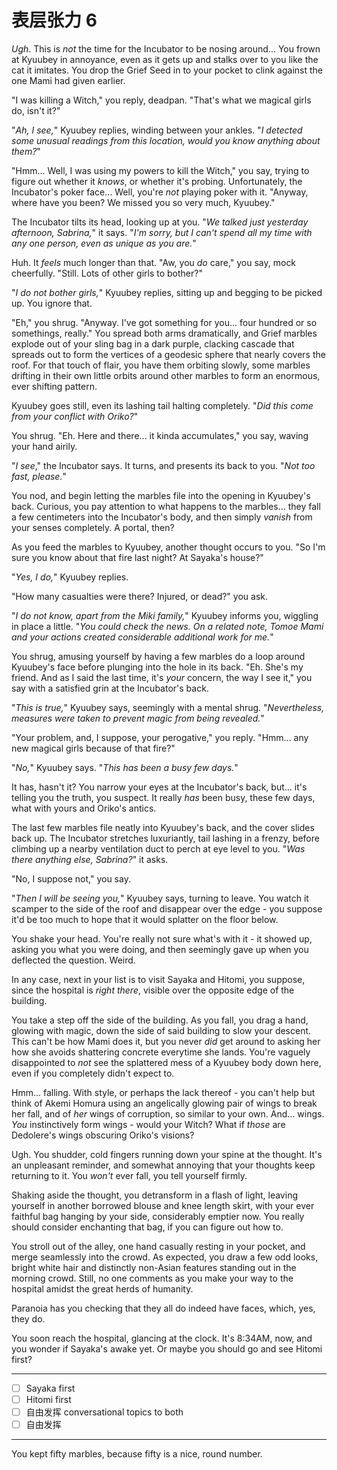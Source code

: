 # 表层张力 6

*Ugh*. This is *not* the time for the Incubator to be nosing around... You frown at Kyuubey in annoyance, even as it gets up and stalks over to you like the cat it imitates. You drop the Grief Seed in to your pocket to clink against the one Mami had given earlier.

"I was killing a Witch," you reply, deadpan. "That's what we magical girls do, isn't it?"

"*Ah, I see,*" Kyuubey replies, winding between your ankles. "*I detected some unusual readings from this location, would you know anything about them?*"

"Hmm... Well, I was using my powers to kill the Witch," you say, trying to figure out whether it *knows*, or whether it's probing. Unfortunately, the Incubator's poker face... Well, you're *not* playing poker with it. "Anyway, where have you been? We missed you so very much, Kyuubey."

The Incubator tilts its head, looking up at you. "*We talked just yesterday afternoon, Sabrina,*" it says. "*I'm sorry, but I can't spend *all* my time with any one person, even as unique as you are.*"

Huh. It *feels* much longer than that. "Aw, you *do* care," you say, mock cheerfully. "Still. Lots of other girls to bother?"

"*I do not bother girls,*" Kyuubey replies, sitting up and begging to be picked up. You ignore that.

"Eh," you shrug. "Anyway. I've got something for you... four hundred or so somethings, really." You spread both arms dramatically, and Grief marbles explode out of your sling bag in a dark purple, clacking cascade that spreads out to form the vertices of a geodesic sphere that nearly covers the roof. For that touch of flair, you have them orbiting slowly, some marbles drifting in their own little orbits around other marbles to form an enormous, ever shifting pattern.

Kyuubey goes still, even its lashing tail halting completely. "*Did this come from your conflict with Oriko?*"

You shrug. "Eh. Here and there... it kinda accumulates," you say, waving your hand airily.

"*I see*," the Incubator says. It turns, and presents its back to you. "*Not too fast, please.*"

You nod, and begin letting the marbles file into the opening in Kyuubey's back. Curious, you pay attention to what happens to the marbles... they fall a few centimeters into the Incubator's body, and then simply *vanish* from your senses completely. A portal, then?

As you feed the marbles to Kyuubey, another thought occurs to you. "So I'm sure you know about that fire last night? At Sayaka's house?"

"*Yes, I do,*" Kyuubey replies.

"How many casualties were there? Injured, or dead?" you ask.

"*I do not know, apart from the Miki family,*" Kyuubey informs you, wiggling in place a little. "*You could check the news. On a related note, Tomoe Mami and your actions created considerable additional work for me.*"

You shrug, amusing yourself by having a few marbles do a loop around Kyuubey's face before plunging into the hole in its back. "Eh. She's my friend. And as I said the last time, it's *your* concern, the way I see it," you say with a satisfied grin at the Incubator's back.

"*This is true,*" Kyuubey says, seemingly with a mental shrug. "*Nevertheless, measures were taken to prevent magic from being revealed.*"

"Your problem, and, I suppose, your perogative," you reply. "Hmm... any new magical girls because of that fire?"

"*No,*" Kyuubey says. "*This has been a busy few days.*"

It has, hasn't it? You narrow your eyes at the Incubator's back, but... it's telling you the truth, you suspect. It really *has* been busy, these few days, what with yours and Oriko's antics.

The last few marbles file neatly into Kyuubey's back, and the cover slides back up. The Incubator stretches luxuriantly, tail lashing in a frenzy, before climbing up a nearby ventilation duct to perch at eye level to you. "*Was there anything else, Sabrina?*" it asks.

"No, I suppose not," you say.

"*Then I will be seeing you,*" Kyuubey says, turning to leave. You watch it scamper to the side of the roof and disappear over the edge - you suppose it'd be too much to hope that it would splatter on the floor below.

You shake your head. You're really not sure what's with it - it showed up, asking you what you were doing, and then seemingly gave up when you deflected the question. Weird.

In any case, next in your list is to visit Sayaka and Hitomi, you suppose, since the hospital is *right there*, visible over the opposite edge of the building.

You take a step off the side of the building. As you fall, you drag a hand, glowing with magic, down the side of said building to slow your descent. This can't be how Mami does it, but you never *did* get around to asking her how she avoids shattering concrete everytime she lands. You're vaguely disappointed to *not* see the splattered mess of a Kyuubey body down here, even if you completely didn't expect to.

Hmm... falling. With style, or perhaps the lack thereof - you can't help but think of Akemi Homura using an angelically glowing pair of wings to break her fall, and of *her* wings of corruption, so similar to your own. And... wings. *You* instinctively form wings - would your Witch? What if *those* are Dedolere's wings obscuring Oriko's visions?

Ugh. You shudder, cold fingers running down your spine at the thought. It's an unpleasant reminder, and somewhat annoying that your thoughts keep returning to it. You *won't* ever fall, you tell yourself firmly.

Shaking aside the thought, you detransform in a flash of light, leaving yourself in another borrowed blouse and knee length skirt, with your ever faithful bag hanging by your side, considerably emptier now. You really should consider enchanting that bag, if you can figure out how to.

You stroll out of the alley, one hand casually resting in your pocket, and merge seamlessly into the crowd. As expected, you draw a few odd looks, bright white hair and distinctly non-Asian features standing out in the morning crowd. Still, no one comments as you make your way to the hospital amidst the great herds of humanity.

Paranoia has you checking that they all do indeed have faces, which, yes, they do.

You soon reach the hospital, glancing at the clock. It's 8:34AM, now, and you wonder if Sayaka's awake yet. Or maybe you should go and see Hitomi first?

---

- [ ] Sayaka first
- [ ] Hitomi first
- [ ] 自由发挥 conversational topics to both
- [ ] 自由发挥

---

You kept fifty marbles, because fifty is a nice, round number.
